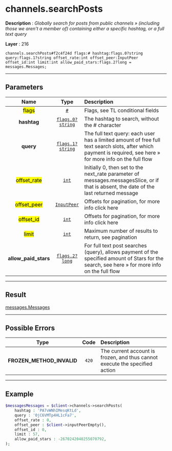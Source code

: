 # channels.searchPosts

**Description** : *Globally search for posts from public channels &raquo; \(including those we aren&#039;t a member of\) containing either a specific hashtag, or a full text query*

**Layer** : 216

```tl
channels.searchPosts#f2c4f24d flags:# hashtag:flags.0?string query:flags.1?string offset_rate:int offset_peer:InputPeer offset_id:int limit:int allow_paid_stars:flags.2?long = messages.Messages;
```

---

## Parameters

| Name | Type | Description |
| :---: | :---: | :--- |
| <mark>flags</mark> | [`#`](type/#) | Flags, see TL conditional fields |
| **hashtag** | [`flags.0?string`](type/string) | The hashtag to search, without the # character |
| **query** | [`flags.1?string`](type/string) | The full text query: each user has a limited amount of free full text search slots, after which payment is required, see here » for more info on the full flow |
| <mark>offset_rate</mark> | [`int`](type/int) | Initially 0, then set to the next_rate parameter of messages.messagesSlice, or if that is absent, the date of the last returned message |
| <mark>offset_peer</mark> | [`InputPeer`](type/InputPeer) | Offsets for pagination, for more info click here |
| <mark>offset_id</mark> | [`int`](type/int) | Offsets for pagination, for more info click here |
| <mark>limit</mark> | [`int`](type/int) | Maximum number of results to return, see pagination |
| **allow_paid_stars** | [`flags.2?long`](type/long) | For full text post searches (query), allows payment of the specified amount of Stars for the search, see here » for more info on the full flow |

---

## Result

[messages.Messages](type/messages.Messages)

---

## Possible Errors

| Type | Code | Description |
| :---: | :---: | :--- |
| **FROZEN_METHOD_INVALID** | `420` | The current account is frozen, and thus cannot execute the specified action |

---

## Example

```php
$messagesMessages = $client->channels->searchPosts(
	hashtag : 'PA7vWNhIMesqKtLd',
	query : '0jC6VMTp4HL1cFa7',
	offset_rate : 0,
	offset_peer : $client->inputPeerEmpty(),
	offset_id : 0,
	limit : 57,
	allow_paid_stars : -2670242040255070792,
);
```